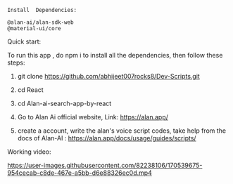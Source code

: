 ```
Install  Dependencies:

@alan-ai/alan-sdk-web
@material-ui/core

```


Quick start:

To run this app , do npm i to install all the dependencies, then follow these steps:

1. git clone https://github.com/abhijeet007rocks8/Dev-Scripts.git

2. cd React

3. cd Alan-ai-search-app-by-react

4. Go to Alan Ai official website, Link:  https://alan.app/

5. create a account, write the alan's voice script codes, take help from the docs of Alan-AI : https://alan.app/docs/usage/guides/scripts/





Working video:

https://user-images.githubusercontent.com/82238106/170539675-954cecab-c8de-467e-a5bb-d6e88326ec0d.mp4









